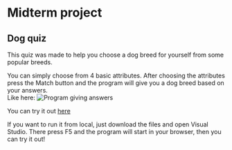 # Midterm project
## Dog quiz
This quiz was made to help you choose a dog breed for yourself from some popular breeds.

You can simply choose from 4 basic attributes. After choosing the attributes press the Match button and the program will give you a dog breed based on your answers.<br />
Like here:
![Program giving answers](https://github.com/Alexaaaaaaaaaaaaaa/midterm-project/assets/145586366/6948f5d1-d2be-4875-aa4d-098ee1cbe993)

You can try it out [here](https://alexaaaaaaaaaaaaaa.github.io/midterm-project/)

If you want to run it from local, just download the files and open Visual Studio. There press F5 and the program will start in your browser, then you can try it out!
